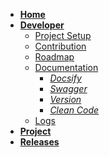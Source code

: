 <!-- docs/_sidebar.md -->
<!-- {docsify-ignore-all} -->

* [**Home**](/)
* [**Developer**](developer/_index.md)
  * [Project Setup](developer/_SETUPDEV.md)
  * [Contribution](developer/CONTRIBUTION.md)
  * [Roadmap](developer/roadmap/_index.md)
  * [Documentation](developer/documentation/_index.md)
    * *[Docsify](developer/documentation/DOCSIFY.md)*
    * *[Swagger](developer/documentation/SWAGGER.md)*
    * *[Version](developer/documentation/VERSION.md)*
    * *[Clean Code](developer/documentation/CLEANCODE.md)*
  * [Logs](developer/logs/_index.md)
* [**Project**](developer/project/_index.md)
* [**Releases**](developer/releases/_index.md)
